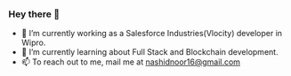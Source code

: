 ### Hey there 👋
- 🔭 I’m currently working as a Salesforce Industries(Vlocity) developer in Wipro.
- 🌱 I’m currently learning about Full Stack and Blockchain development.
- 📫 To reach out to me, mail me at nashidnoor16@gmail.com

<!--
**Nashid-Noor/Nashid-Noor** is a ✨ _special_ ✨ repository because its `README.md` (this file) appears on your GitHub profile.

Here are some ideas to get you started:

- 🔭 I’m currently working on ...
- 🌱 I’m currently learning ...
- 👯 I’m looking to collaborate on ...
- 🤔 I’m looking for help with ...
- 💬 Ask me about ...
- 📫 How to reach me: ...
- 😄 Pronouns: ...
- ⚡ Fun fact: ...
-->
